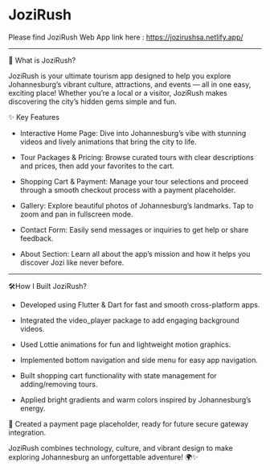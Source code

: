 # JoziRush 
Please find JoziRush Web App link here : https://jozirushsa.netlify.app/

******************************************************************************************************************************************************************************************************************
🎉 What is JoziRush?


JoziRush is your ultimate tourism app designed to help you explore Johannesburg’s vibrant culture, attractions, and events — all in one easy, exciting place! Whether you’re a local or a visitor, JoziRush makes discovering the city’s hidden gems simple and fun.

✨ Key Features

- Interactive Home Page: Dive into Johannesburg’s vibe with stunning videos and lively animations that bring the city to life.

- Tour Packages & Pricing: Browse curated tours with clear descriptions and prices, then add your favorites to the cart.

- Shopping Cart & Payment: Manage your tour selections and proceed through a smooth checkout process with a payment placeholder.

- Gallery: Explore beautiful photos of Johannesburg’s landmarks. Tap to zoom and pan in fullscreen mode.

- Contact Form: Easily send messages or inquiries to get help or share feedback.

- About Section: Learn all about the app’s mission and how it helps you discover Jozi like never before.


********************************************************************************************************************************************************************************************************************
🛠️How I Built JoziRush?

 - Developed using Flutter & Dart for fast and smooth cross-platform apps.

 - Integrated the video_player package to add engaging background videos.

 - Used Lottie animations for fun and lightweight motion graphics.

 - Implemented bottom navigation and side menu for easy app navigation.

 - Built shopping cart functionality with state management for adding/removing tours.

 -  Applied bright gradients and warm colors inspired by Johannesburg’s energy.

🔐 Created a payment page placeholder, ready for future secure gateway integration.

JoziRush combines technology, culture, and vibrant design to make exploring Johannesburg an unforgettable adventure! 🌍✨
